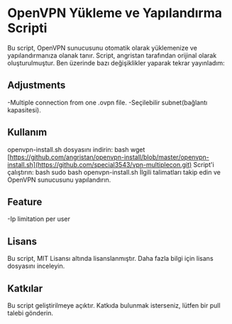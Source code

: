 # OpenVPN Yükleme ve Yapılandırma Scripti
Bu script, OpenVPN sunucusunu otomatik olarak yüklemenize ve yapılandırmanıza olanak tanır. Script, angristan tarafından orijinal olarak oluşturulmuştur. Ben üzerinde bazı değişiklikler yaparak tekrar yayınladım:
## Adjustments
-Multiple connection from one .ovpn file.
-Seçilebilir subnet(bağlantı kapasitesi).


## Kullanım
openvpn-install.sh dosyasını indirin:
bash
wget [https://github.com/angristan/openvpn-install/blob/master/openvpn-install.sh](https://github.com/special3543/vpn-multiplecon.git)
Script'i çalıştırın:
bash
sudo bash openvpn-install.sh
İlgili talimatları takip edin ve OpenVPN sunucusunu yapılandırın.


## Feature
-Ip limitation per user












## Lisans
Bu script, MIT Lisansı altında lisanslanmıştır. Daha fazla bilgi için lisans dosyasını inceleyin.

## Katkılar
Bu script geliştirilmeye açıktır. Katkıda bulunmak isterseniz, lütfen bir pull talebi gönderin.
